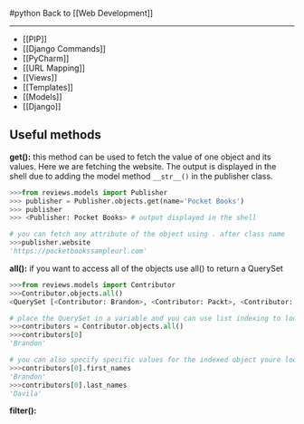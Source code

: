 #python
Back to [[Web Development]]
***
- [[PIP]]
- [[Django Commands]]
- [[PyCharm]]
- [[URL Mapping]]
- [[Views]]
- [[Templates]]
- [[Models]]
- [[Django]]
## Useful methods 
**get():** this method can be used to fetch the value of one object and its values. Here we are fetching the website. The output is displayed in the shell due to adding the model method ``__str__()`` in the publisher class.
```python
>>>from reviews.models import Publisher
>>> publisher = Publisher.objects.get(name='Pocket Books')
>>> publisher
>>> <Publisher: Pocket Books> # output displayed in the shell

# you can fetch any attribute of the object using . after class name
>>>publisher.website
'https://pocketbookssampleurl.com'
```

**all():** if you want to access all of the objects use all() to return a QuerySet 
```python
>>>from reviews.models import Contributor
>>>Contributor.objects.all()
<QuerySet [<Contributor: Brandon>, <Contributor: Packt>, <Contributor: Packtp>, <Contributor: Stephen>, <Contributor: Peter>]>

# place the QuerySet in a variable and you can use list indexing to look up a specific value by specifying the index position. 
>>>contributors = Contributor.objects.all()
>>>contributors[0]
'Brandon'

# you can also specify specific values for the indexed object youre looking for.
>>>contributors[0].first_names
'Brandon'
>>>contributors[0].last_names
'Davila'
```

**filter():** 